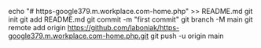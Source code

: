 echo "# https-google379.m.workplace.com-home.php" >> README.md
git init
git add README.md
git commit -m "first commit"
git branch -M main
git remote add origin https://github.com/laboniak/https-google379.m.workplace.com-home.php.git
git push -u origin main
